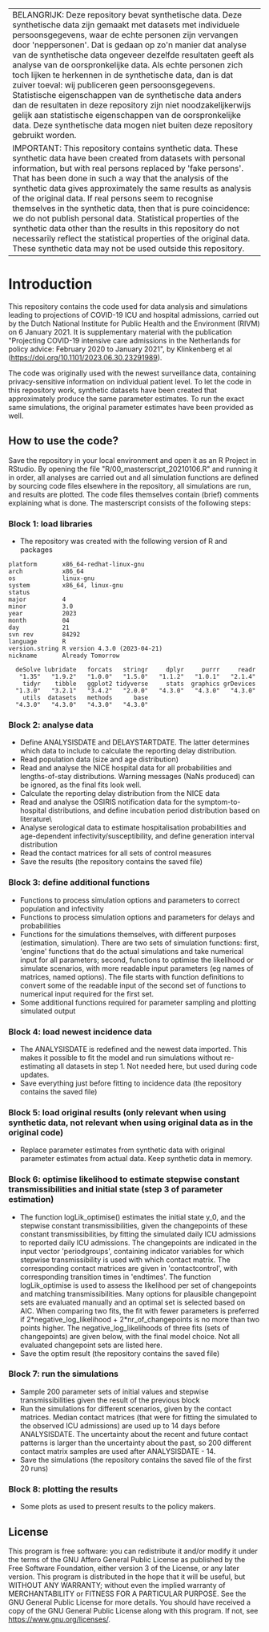 |                                                                                                                                                                                                                                                                                                                                                                                                                                                                                                                                                                                                                                                                                                                                                                     |
|------------------------------------------------------------------------|
| BELANGRIJK: Deze repository bevat synthetische data. Deze synthetische data zijn gemaakt met datasets met individuele persoonsgegevens, waar de echte personen zijn vervangen door 'neppersonen'. Dat is gedaan op zo'n manier dat analyse van de synthetische data ongeveer dezelfde resultaten geeft als analyse van de oorspronkelijke data. Als echte personen zich toch lijken te herkennen in de synthetische data, dan is dat zuiver toeval: wij publiceren geen persoonsgegevens. Statistische eigenschappen van de synthetische data anders dan de resultaten in deze repository zijn niet noodzakelijkerwijs gelijk aan statistische eigenschappen van de oorspronkelijke data. Deze synthetische data mogen niet buiten deze repository gebruikt worden. |
| IMPORTANT: This repository contains synthetic data. These synthetic data have been created from datasets with personal information, but with real persons replaced by 'fake persons'. That has been done in such a way that the analysis of the synthetic data gives approximately the same results as analysis of the original data. If real persons seem to recognise themselves in the synthetic data, then that is pure coincidence: we do not publish personal data. Statistical properties of the synthetic data other than the results in this repository do not necessarily reflect the statistical properties of the original data. These synthetic data may not be used outside this repository.                                                          |

# Introduction

This repository contains the code used for data analysis and simulations leading to projections of COVID-19 ICU and hospital admissions, carried out by the Dutch National Institute for Public Health and the Environment (RIVM) on 6 January 2021. It is supplementary material with the publication "Projecting COVID-19 intensive care admissions in the Netherlands for policy advice: February 2020 to January 2021", by Klinkenberg et al (https://doi.org/10.1101/2023.06.30.23291989).

The code was originally used with the newest surveillance data, containing privacy-sensitive information on individual patient level. To let the code in this repository work, synthetic datasets have been created that approximately produce the same parameter estimates. To run the exact same simulations, the original parameter estimates have been provided as well.

## How to use the code?

Save the repository in your local environment and open it as an R Project in RStudio. By opening the file "R/00_masterscript_20210106.R" and running it in order, all analyses are carried out and all simulation functions are defined by sourcing code files elsewhere in the repository, all simulations are run, and results are plotted. The code files themselves contain (brief) comments explaining what is done. The masterscript consists of the following steps:

### Block 1: load libraries

-   The repository was created with the following version of R and packages

```         
platform       x86_64-redhat-linux-gnu     
arch           x86_64                      
os             linux-gnu                   
system         x86_64, linux-gnu           
status                                     
major          4                           
minor          3.0                         
year           2023                        
month          04                          
day            21                          
svn rev        84292                       
language       R                           
version.string R version 4.3.0 (2023-04-21)
nickname       Already Tomorrow 

  deSolve lubridate   forcats   stringr     dplyr     purrr     readr 
   "1.35"   "1.9.2"   "1.0.0"   "1.5.0"   "1.1.2"   "1.0.1"   "2.1.4" 
    tidyr    tibble   ggplot2 tidyverse     stats  graphics grDevices 
  "1.3.0"   "3.2.1"   "3.4.2"   "2.0.0"   "4.3.0"   "4.3.0"   "4.3.0" 
    utils  datasets   methods      base 
  "4.3.0"   "4.3.0"   "4.3.0"   "4.3.0" 
```

### Block 2: analyse data

-   Define ANALYSISDATE and DELAYSTARTDATE. The latter determines which data to include to calculate the reporting delay distribution.
-   Read population data (size and age distribution)
-   Read and analyse the NICE hospital data for all probabilities and lengths-of-stay distributions. Warning messages (NaNs produced) can be ignored, as the final fits look well.
-   Calculate the reporting delay distribution from the NICE data
-   Read and analyse the OSIRIS notification data for the symptom-to-hospital distributions, and define incubation period distribution based on literature\
-   Analyse serological data to estimate hospitalisation probabilities and age-dependent infectivity/susceptibility, and define generation interval distribution
-   Read the contact matrices for all sets of control measures
-   Save the results (the repository contains the saved file)

### Block 3: define additional functions

-   Functions to process simulation options and parameters to correct population and infectivity
-   Functions to process simulation options and parameters for delays and probabilities
-   Functions for the simulations themselves, with different purposes (estimation, simulation). There are two sets of simulation functions: first, 'engine' functions that do the actual simulations and take numerical input for all parameters; second, functions to optimise the likelihood or simulate scenarios, with more readable input parameters (eg names of matrices, named options). The file starts with function definitions to convert some of the readable input of the second set of functions to numerical input required for the first set.
-   Some additional functions required for parameter sampling and plotting simulated output

### Block 4: load newest incidence data

-   The ANALYSISDATE is redefined and the newest data imported. This makes it possible to fit the model and run simulations without re-estimating all datasets in step 1. Not needed here, but used during code updates.
-   Save everything just before fitting to incidence data (the repository contains the saved file)

### Block 5: load original results (only relevant when using synthetic data, not relevant when using original data as in the original code)

-   Replace parameter estimates from synthetic data with original parameter estimates from actual data. Keep synthetic data in memory.

### Block 6: optimise likelihood to estimate stepwise constant transmissibilities and initial state (step 3 of parameter estimation)

-   The function logLik_optimise() estimates the initial state y_0, and the stepwise constant transmissibilities, given the changepoints of these constant transmissibilities, by fitting the simulated daily ICU admissions to reported daily ICU admissions. The changepoints are indicated in the input vector 'periodgroups', containing indicator variables for which stepwise transmissibility is used with which contact matrix. The corresponding contact matrices are given in 'contactcontrol', with corresponding transition times in 'endtimes'. The function logLik_optimise is used to assess the likelihood per set of changepoints and matching transmissibilities. Many options for plausible changepoint sets are evaluated manually and an optimal set is selected based on AIC. When comparing two fits, the fit with fewer parameters is preferred if 2\*negative_log_likelihood + 2\*nr_of_changepoints is no more than two points higher. The negative_log_likelihoods of three fits (sets of changepoints) are given below, with the final model choice. Not all evaluated changepoint sets  are listed here.
-   Save the optim result (the repository contains the saved file)

### Block 7: run the simulations

-   Sample 200 parameter sets of initial values and stepwise transmissibilities given the result of the previous block
-   Run the simulations for different scenarios, given by the contact matrices. Median contact matrices (that were for fitting the simulated to the observed ICU admissions) are used up to 14 days before ANALYSISDATE. The uncertainty about the recent and future contact patterns is larger than the uncertainty about the past, so 200 different contact matrix samples are used after ANALYSISDATE - 14.
-   Save the simulations (the repository contains the saved file of the first 20 runs)

### Block 8: plotting the results

-   Some plots as used to present results to the policy makers.



## License

This program is free software: you can redistribute it and/or modify it under the terms of the GNU Affero General Public License as published by the Free Software Foundation, either version 3 of the License, or any later version. This program is distributed in the hope that it will be useful, but WITHOUT ANY WARRANTY; without even the implied warranty of MERCHANTABILITY or FITNESS FOR A PARTICULAR PURPOSE. See the GNU General Public License for more details. You should have received a copy of the GNU General Public License along with this program. If not, see <https://www.gnu.org/licenses/>.
